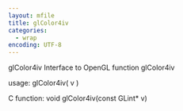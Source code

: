 ```yaml
---
layout: mfile
title: glColor4iv
categories:
  - wrap
encoding: UTF-8
---
```


glColor4iv  Interface to OpenGL function glColor4iv

usage:  glColor4iv( v )

C function:  void glColor4iv(const GLint\* v)